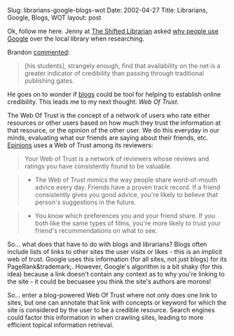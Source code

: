 Slug: librarians-google-blogs-wot
Date: 2002-04-27
Title: Librarians, Google, Blogs, WOT
layout: post

Ok, follow me here. Jenny at <a href="http://www.theshiftedlibrarian.com/">The Shifted Librarian</a> asked <a href="http://www.theshiftedlibrarian.com/2002/04/25.html#a1555">why people use </a><a href="http://www.google.com/">Google</a> over the local library when researching.

Brandon <a href="http://rateyourmusic.com/yaccs/comments?blog_id=90000000462&blog_entry_id=1555#668007">commented</a>:

>[his students], strangely enough, find that availability on the net is a greater indicator of credibility than passing through traditional publishing gates.

He goes on to wonder if <a href="http://www.weblogs.com">blogs</a> could be tool for helping to establish online credibility. This leads me to my next thought: <em>Web Of Trust</em>.

The Web Of Trust is the concept of a network of users who rate either resources or other users based on how much they trust the information at that resource, or the opinion of the other user. We do this everyday in our minds, evaluating what our friends are saying about their friends, etc. <a href="http://www.epinions.com/help/faq/show_~faq_wot#001">Epinions</a> uses a Web of Trust among its reviewers:

>Your Web of Trust is a network of reviewers whose reviews and ratings you have consistently found to be valuable.

>* The Web of Trust mimics the way people share word-of-mouth advice every day. Friends have a proven track record. If a friend consistently gives you good advice, you're likely to believe that person's suggestions in the future.

>* You know which preferences you and your friend share. If you both like the same types of films, you're more likely to trust your friend's recommendations on what to see.

So... what does that have to do with blogs and librarians? Blogs often include lists of links to other sites the user visits or likes - this is an implicit web of trust. Google uses this information (for all sites, not just blogs) for its PageRank&trademark;. However, Google's algorithm is a bit shaky (for this idea) because a link doesn't contain any context as to why you're linking to the site - it could be becuasee you think the site's authors are morons!

So... enter a blog-powered Web Of Trust where not only does one link to sites, but one can annotate that link with concepts or keyword for which the site is considered by the user to be a credible resource. Search engines could factor this information in when crawling sites, leading to more efficient topical information retrieval.
